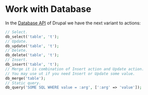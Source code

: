 # Work with Database

In the [Database API](https://www.drupal.org/docs/7/api/database-api/database-api-overview "Database API") of Drupal we have the next variant to actions:

```php
// Select.
db_select('table', 't');
// Update.
db_update('table', 't');
// Delete.
db_delete('table', 't');
// Insert.
db_insert('table', 't');
// Merge it is combination of Insert action and Update action.
// You may use ut if you need Insert or Update some value.
db_merge('table');
// Static query.
db_query('SOME SQL WHERE value = :arg', [':arg' => 'value']);
```



